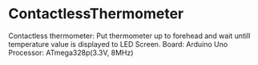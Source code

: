 # ContactlessThermometer
Contactless thermometer: Put thermometer up to forehead and wait untill temperature value is displayed to LED Screen. 
Board: Arduino Uno
Processor: ATmega328p(3.3V, 8MHz)
